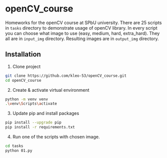 # openCV_course
Homeworks for the openCV course at SPbU university. There are 25 scripts in `tasks` directory to demonstrate usage of openCV library. In every script you can choose what image to use (easy, medium, hard, extra_hard). They all are in `input_img` directory. Resulting images are in `output_img` directory.


## Installation

1. Clone project
```bash
git clone https://github.com/kleo-53/openCV_course.git
cd openCV_course
```

2. Create & activate virtual environment
```bash
python -m venv venv
.\venv\Scripts\activate
```

3. Update pip and install packages
```bash
pip install --upgrade pip
pip install -r requirements.txt
```

4. Run one of the scripts with chosen image. 
```bash
cd tasks
python 01.py
```